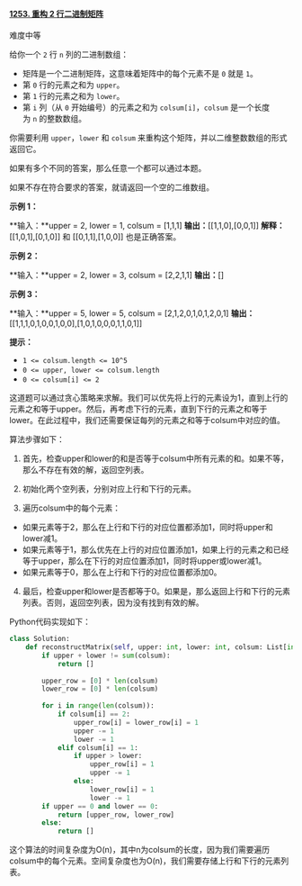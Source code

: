 #### [1253. 重构 2 行二进制矩阵](https://leetcode.cn/problems/reconstruct-a-2-row-binary-matrix/)

难度中等

给你一个 `2` 行 `n` 列的二进制数组：

- 矩阵是一个二进制矩阵，这意味着矩阵中的每个元素不是 `0` 就是 `1`。
- 第 `0` 行的元素之和为 `upper`。
- 第 `1` 行的元素之和为 `lower`。
- 第 `i` 列（从 `0` 开始编号）的元素之和为 `colsum[i]`，`colsum` 是一个长度为 `n` 的整数数组。

你需要利用 `upper`，`lower` 和 `colsum` 来重构这个矩阵，并以二维整数数组的形式返回它。

如果有多个不同的答案，那么任意一个都可以通过本题。

如果不存在符合要求的答案，就请返回一个空的二维数组。

**示例 1：**

**输入：**upper = 2, lower = 1, colsum = [1,1,1]
**输出：**[[1,1,0],[0,0,1]]
**解释：**[[1,0,1],[0,1,0]] 和 [[0,1,1],[1,0,0]] 也是正确答案。

**示例 2：**

**输入：**upper = 2, lower = 3, colsum = [2,2,1,1]
**输出：**[]

**示例 3：**

**输入：**upper = 5, lower = 5, colsum = [2,1,2,0,1,0,1,2,0,1]
**输出：**[[1,1,1,0,1,0,0,1,0,0],[1,0,1,0,0,0,1,1,0,1]]

**提示：**

- `1 <= colsum.length <= 10^5`
- `0 <= upper, lower <= colsum.length`
- `0 <= colsum[i] <= 2`

这道题可以通过贪心策略来求解。我们可以优先将上行的元素设为1，直到上行的元素之和等于upper。然后，再考虑下行的元素，直到下行的元素之和等于lower。在此过程中，我们还需要保证每列的元素之和等于colsum中对应的值。

算法步骤如下：

1. 首先，检查upper和lower的和是否等于colsum中所有元素的和。如果不等，那么不存在有效的解，返回空列表。
  
2. 初始化两个空列表，分别对应上行和下行的元素。
  
3. 遍历colsum中的每个元素：
  
  - 如果元素等于2，那么在上行和下行的对应位置都添加1，同时将upper和lower减1。
  - 如果元素等于1，那么优先在上行的对应位置添加1，如果上行的元素之和已经等于upper，那么在下行的对应位置添加1，同时将upper或lower减1。
  - 如果元素等于0，那么在上行和下行的对应位置都添加0。
4. 最后，检查upper和lower是否都等于0。如果是，那么返回上行和下行的元素列表。否则，返回空列表，因为没有找到有效的解。
  

Python代码实现如下：

```python
class Solution:
    def reconstructMatrix(self, upper: int, lower: int, colsum: List[int]) -> List[List[int]]:
        if upper + lower != sum(colsum):
            return []
        
        upper_row = [0] * len(colsum)
        lower_row = [0] * len(colsum)
        
        for i in range(len(colsum)):
            if colsum[i] == 2:
                upper_row[i] = lower_row[i] = 1
                upper -= 1
                lower -= 1
            elif colsum[i] == 1:
                if upper > lower:
                    upper_row[i] = 1
                    upper -= 1
                else:
                    lower_row[i] = 1
                    lower -= 1
        if upper == 0 and lower == 0:
            return [upper_row, lower_row]
        else:
            return []
```

这个算法的时间复杂度为O(n)，其中n为colsum的长度，因为我们需要遍历colsum中的每个元素。空间复杂度也为O(n)，我们需要存储上行和下行的元素列表。
